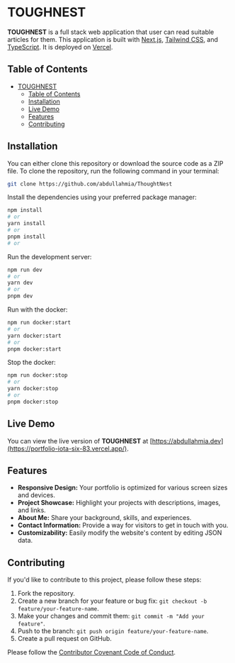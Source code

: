 # TOUGHNEST

**TOUGHNEST** is a full stack web application that user can read suitable articles for them. This application is built with [Next.js](https://nextjs.org/), [Tailwind CSS](https://tailwindcss.com/), and [TypeScript](https://www.typescriptlang.org/). It is deployed on [Vercel](https://vercel.com/).

## Table of Contents

- [TOUGHNEST](#toughnest)
  - [Table of Contents](#table-of-contents)
  - [Installation](#installation)
  - [Live Demo](#live-demo)
  - [Features](#features)
  - [Contributing](#contributing)

## Installation

You can either clone this repository or download the source code as a ZIP file. To clone the repository, run the following command in your terminal:

```bash
git clone https://github.com/abdullahmia/ThoughtNest
```

Install the dependencies using your preferred package manager:

```bash
npm install
# or
yarn install
# or
pnpm install
# or

```

Run the development server:

```bash
npm run dev
# or
yarn dev
# or
pnpm dev
```

Run with the docker:

```bash
npm run docker:start
# or
yarn docker:start
# or
pnpm docker:start
```

Stop the docker:

```bash
npm run docker:stop
# or
yarn docker:stop
# or
pnpm docker:stop
```

## Live Demo

You can view the live version of **TOUGHNEST** at [https://abdullahmia.dev](https://portfolio-iota-six-83.vercel.app/).

## Features

- **Responsive Design:** Your portfolio is optimized for various screen sizes and devices.
- **Project Showcase:** Highlight your projects with descriptions, images, and links.
- **About Me:** Share your background, skills, and experiences.
- **Contact Information:** Provide a way for visitors to get in touch with you.
- **Customizability:** Easily modify the website's content by editing JSON data.

## Contributing

If you'd like to contribute to this project, please follow these steps:

1. Fork the repository.
2. Create a new branch for your feature or bug fix: `git checkout -b feature/your-feature-name`.
3. Make your changes and commit them: `git commit -m "Add your feature"`.
4. Push to the branch: `git push origin feature/your-feature-name`.
5. Create a pull request on GitHub.

Please follow the [Contributor Covenant Code of Conduct](CODE_OF_CONDUCT.md).
